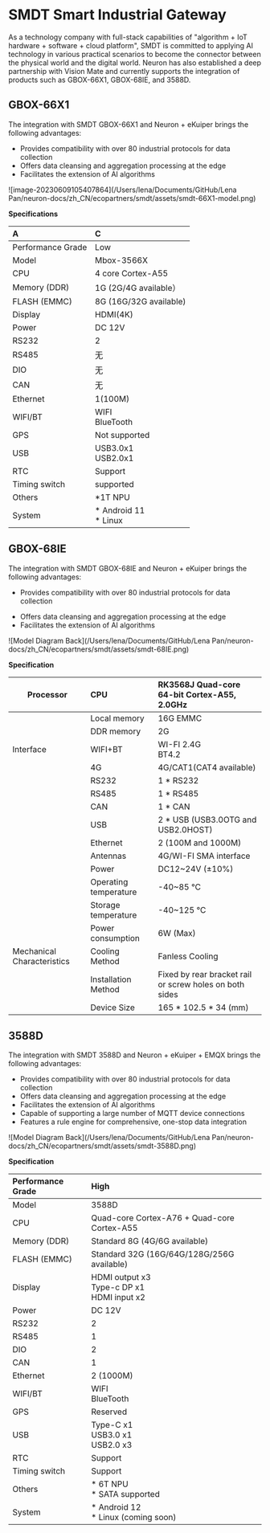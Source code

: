 # SMDT Smart Industrial Gateway

As a technology company with full-stack capabilities of "algorithm + IoT hardware + software + cloud platform", SMDT is committed to applying AI technology in various practical scenarios to become the connector between the physical world and the digital world. Neuron has also established a deep partnership with Vision Mate and currently supports the integration of products such as GBOX-66X1, GBOX-68IE, and 3588D.

## GBOX-66X1

The integration with SMDT GBOX-66X1 and Neuron + eKuiper  brings the following advantages:

- Provides compatibility with over 80 industrial protocols for data collection
- Offers data cleansing and aggregation processing at the edge
- Facilitates the extension of AI algorithms

![image-20230609105407864](/Users/lena/Documents/GitHub/Lena Pan/neuron-docs/zh_CN/ecopartners/smdt/assets/smdt-66X1-model.png)

**Specifications**

| A                 | C                       |
| :---------------- | :---------------------- |
| Performance Grade | Low                     |
| Model             | Mbox-3566X              |
| CPU               | 4 core Cortex-A55       |
| Memory (DDR)      | 1G (2G/4G available）   |
| FLASH (EMMC)      | 8G (16G/32G available)  |
| Display           | HDMI(4K)                |
| Power             | DC 12V                  |
| RS232             | 2                       |
| RS485             | 无                      |
| DIO               | 无                      |
| CAN               | 无                      |
| Ethernet          | 1(100M)                 |
| WIFI/BT           | WIFI<br/>BlueTooth      |
| GPS               | Not supported           |
| USB               | USB3.0x1 <br>USB2.0x1   |
| RTC               | Support                 |
| Timing switch     | supported               |
| Others            | *1T NPU                 |
| System            | * Android 11<br>* Linux |

## GBOX-68IE

The integration with SMDT GBOX-68IE and Neuron + eKuiper brings the following advantages:

* Provides compatibility with over 80 industrial protocols for data collection
- Offers data cleansing and aggregation processing at the edge
- Facilitates the extension of AI algorithms

![Model Diagram Back](/Users/lena/Documents/GitHub/Lena Pan/neuron-docs/zh_CN/ecopartners/smdt/assets/smdt-68IE.png)

**Specification**

| Processor                  | CPU                   | RK3568J Quad-core  64-bit Cortex-A55, 2.0GHz            |
| -------------------------- | :-------------------- | :------------------------------------------------------ |
|                            | Local memory          | 16G EMMC                                                |
|                            | DDR memory            | 2G                                                      |
| Interface                  | WIFI+BT               | WI-FI 2.4G <br>BT4.2                                    |
|                            | 4G                    | 4G/CAT1(CAT4 available)                                 |
|                            | RS232                 | 1 * RS232                                               |
|                            | RS485                 | 1 * RS485                                               |
|                            | CAN                   | 1 * CAN                                                 |
|                            | USB                   | 2 * USB (USB3.0OTG and USB2.0HOST)                      |
|                            | Ethernet              | 2  (100M and 1000M)                                     |
|                            | Antennas              | 4G/WI-FI SMA interface                                  |
|                            | Power                 | DC12~24V (±10%)                                         |
|                            | Operating temperature | -40~85 ℃                                                |
|                            | Storage temperature   | -40~125 ℃                                               |
|                            | Power consumption     | 6W (Max)                                                |
| Mechanical Characteristics | Cooling Method        | Fanless Cooling                                         |
|                            | Installation Method   | Fixed by rear bracket rail or screw holes on both sides |
|                            | Device Size           | 165 * 102.5 * 34 (mm)                                   |

## 3588D

The integration with SMDT 3588D and Neuron + eKuiper + EMQX brings the following advantages:

* Provides compatibility with over 80 industrial protocols for data collection
* Offers data cleansing and aggregation processing at the edge
* Facilitates the extension of AI algorithms
* Capable of supporting a large number of MQTT device connections
* Features a rule engine for comprehensive, one-stop data integration

![Model Diagram Back](/Users/lena/Documents/GitHub/Lena Pan/neuron-docs/zh_CN/ecopartners/smdt/assets/smdt-3588D.png)

**Specification**

| Performance Grade | High                                            |
| :---------------- | :---------------------------------------------- |
| Model             | 3588D                                           |
| CPU               | Quad-core Cortex-A76 + Quad-core Cortex-A55     |
| Memory (DDR)      | Standard 8G (4G/6G available)                   |
| FLASH (EMMC)      | Standard 32G (16G/64G/128G/256G available)      |
| Display           | HDMI output x3<br>Type-c DP x1<br>HDMI input x2 |
| Power             | DC 12V                                          |
| RS232             | 2                                               |
| RS485             | 1                                               |
| DIO               | 2                                               |
| CAN               | 1                                               |
| Ethernet          | 2 (1000M)                                       |
| WIFI/BT           | WIFI <br>BlueTooth                              |
| GPS               | Reserved                                        |
| USB               | Type-C x1 <br/>USB3.0 x1<br/> USB2.0 x3         |
| RTC               | Support                                         |
| Timing switch     | Support                                         |
| Others            | * 6T NPU <br>* SATA supported                   |
| System            | * Android 12<br>* Linux (coming soon)           |





